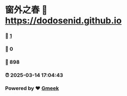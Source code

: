 # 窗外之春 :link: https://dodosenid.github.io 
### :page_facing_up: [1](https://dodosenid.github.io/tag.html) 
### :speech_balloon: 0 
### :hibiscus: 898 
### :alarm_clock: 2025-03-14 17:04:43 
### Powered by :heart: [Gmeek](https://github.com/Meekdai/Gmeek)
